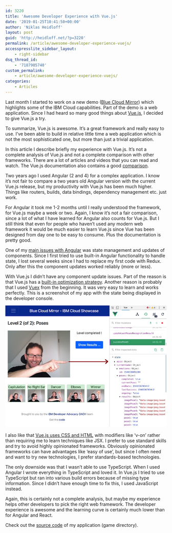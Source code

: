 ```yaml
---
id: 3220
title: 'Awesome Developer Experience with Vue.js'
date: '2019-01-25T10:41:50+00:00'
author: 'Niklas Heidloff'
layout: post
guid: 'http://heidloff.net/?p=3220'
permalink: /article/awesome-developer-experience-vuejs/
accesspresslite_sidebar_layout:
    - right-sidebar
dsq_thread_id:
    - '7187905740'
custom_permalink:
    - article/awesome-developer-experience-vuejs/
categories:
    - Articles
---
```


Last month I started to work on a new demo ([Blue Cloud Mirror](https://blue-cloud-mirror.mybluemix.net/)) which highlights some of the IBM Cloud capabilities. Part of the demo is a web application. Since I had heard so many good things about [Vue.js](https://vuejs.org/), I decided to give Vue.js a try.

To summarize, Vue.js is awesome. It’s a great framework and really easy to use. I’ve been able to build in relative little time a web application which is not the most sophisticated one, but more than just a trivial application.

In this article I describe briefly my experience with Vue.js. It’s not a complete analysis of Vue.js and not a complete comparison with other frameworks. There are a lot of articles and videos that you can read and watch. The Vue.js documentation also contains a good [comparison](https://vuejs.org/v2/guide/comparison.html).

Two years ago I used Angular (2 and 4) for a complex application. I know it’s not fair to compare a two years old Angular version with the current Vue.js release, but my productivity with Vue.js has been much higher. Things like routers, builds, data bindings, dependency management etc. just work.

For Angular it took me 1-2 months until I really understood the framework, for Vue.js maybe a week or two. Again, I know it’s not a fair comparison, since a lot of what I have learned for Angular also counts for Vue.js. But I still think that even for people who haven’t used any modern web framework it would be much easier to learn Vue.js since Vue has been designed from day one to be easy to consume. Plus the documentation is pretty good.

One of my [main issues with Angular](http://heidloff.net/article/angular-2-redux) was state management and updates of components. Since I first tried to use built-in Angular functionality to handle state, I lost several weeks since I had to replace my first code with Redux. Only after this the component updates worked reliably (more or less).

With Vue.js I didn’t have any component update issues. Part of the reason is that Vue.js has a [built-in optimization strategy](https://vuejs.org/v2/guide/comparison.html#Runtime-Performance). Another reason is probably that I used [Vuex](https://github.com/vuejs/vuex) from the beginning. It was very easy to learn and works perfectly. This is a screenshot of my app with the state being displayed in the developer console.

![image](/assets/img/2019/01/myexperiencevuejs.png)

I also like that [Vue.js uses CSS and HTML](https://vuejs.org/v2/guide/comparison.html#HTML-amp-CSS) with modifiers like ‘v-on’ rather than requiring me to learn techniques like JSX. I prefer to use standard skills and try to avoid highly opinionated frameworks. Obviously opinionated frameworks can have advantages like ‘easy of use’, but since I often need and want to try new technologies, I prefer standards-based technologies.

The only downside was that I wasn’t able to use TypeScript. When I used Angular I wrote everything in TypeScript and loved it. In Vue.js I tried to use TypeScript but ran into various build errors because of missing type information. Since I didn’t have enough time to fix this, I used JavaScript instead.

Again, this is certainly not a complete analysis, but maybe my experience helps other developers to pick the right web framework. The developer experience is awesome and the learning curve is certainly much lower than for Angular and React.

Check out the [source code](https://github.com/IBM/blue-cloud-mirror) of my application (game directory).
